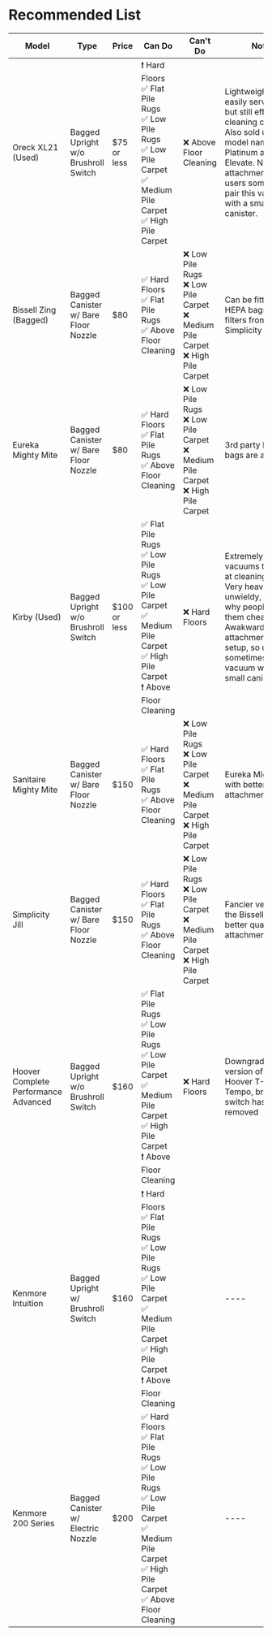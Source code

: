 
# Recommended List

| Model                                  |  Type                                  |  Price       | Can Do                                                                                                                                                                            | Can't Do                                                                                            |  Notes                                                                                                                                                                                                                                |
|----------------------------------------|----------------------------------------|--------------|-----------------------------------------------------------------------------------------------------------------------------------------------------------------------------------|-----------------------------------------------------------------------------------------------------|---------------------------------------------------------------------------------------------------------------------------------------------------------------------------------------------------------------------------------------|
| Oreck XL21 (Used)                      | Bagged Upright   w/o Brushroll Switch  | $75 or less  | ❗ Hard Floors<br>     ✅ Flat Pile Rugs<br>     ✅ Low Pile Rugs<br>     ✅ Low Pile Carpet<br>     ✅ Medium Pile Carpet<br>     ✅ High Pile Carpet                                  | ❌ Above Floor Cleaning                                                                              | Lightweight and easily   serviceable but still effective at cleaning carpets. Also sold under the   model names Platinum and Elevate. No attachments, so users sometimes pair   this vacuum with a small canister.                    |
| Bissell   Zing (Bagged)                | Bagged Canister w/ Bare Floor Nozzle   | $80          | ✅ Hard   Floors<br>     ✅ Flat Pile Rugs<br>     ✅ Above Floor Cleaning                                                                                                           | ❌ Low   Pile Rugs<br>     ❌ Low Pile Carpet<br>     ❌ Medium Pile Carpet<br>     ❌ High Pile Carpet | Can be   fitted with HEPA bags and filters from Simplicity Jill                                                                                                                                                                       |
| Eureka Mighty Mite                     | Bagged Canister   w/ Bare Floor Nozzle | $80          | ✅ Hard Floors<br>     ✅ Flat Pile Rugs<br>     ✅ Above Floor Cleaning                                                                                                             | ❌ Low Pile Rugs<br>     ❌ Low Pile Carpet<br>     ❌ Medium Pile Carpet<br>     ❌ High Pile Carpet   | 3rd party HEPA bags are   available                                                                                                                                                                                                   |
| Kirby   (Used)                         | Bagged Upright w/o Brushroll Switch    | $100 or less | ✅ Flat   Pile Rugs<br>     ✅ Low Pile Rugs<br>     ✅ Low Pile Carpet<br>     ✅ Medium Pile Carpet<br>     ✅ High Pile Carpet<br>     ❗ Above Floor Cleaning                       | ❌ Hard   Floors                                                                                     | Extremely   well built vacuums that excel at cleaning carpet. Very heavy and unwieldy,   which is why people sell them cheaply. Awakward/outdated attachment hose   setup, so users sometimes pair this vacuum with a small canister. |
| Sanitaire Mighty Mite                  | Bagged Canister   w/ Bare Floor Nozzle | $150         | ✅ Hard Floors<br>     ✅ Flat Pile Rugs<br>     ✅ Above Floor Cleaning                                                                                                             | ❌ Low Pile Rugs<br>     ❌ Low Pile Carpet<br>     ❌ Medium Pile Carpet<br>     ❌ High Pile Carpet   | Eureka Mighty Mite with better   attachments                                                                                                                                                                                          |
| Simplicity   Jill                      | Bagged Canister w/ Bare Floor Nozzle   | $150         | ✅ Hard   Floors<br>     ✅ Flat Pile Rugs<br>     ✅ Above Floor Cleaning                                                                                                           | ❌ Low   Pile Rugs<br>     ❌ Low Pile Carpet<br>     ❌ Medium Pile Carpet<br>     ❌ High Pile Carpet | Fancier   version of the Bissell Zing with better quality attachments                                                                                                                                                                 |
| Hoover Complete Performance   Advanced | Bagged Upright   w/o Brushroll Switch  | $160         | ✅ Flat Pile Rugs<br>     ✅ Low Pile Rugs<br>     ✅ Low Pile Carpet<br>     ✅ Medium Pile Carpet<br>     ✅ High Pile Carpet<br>     ❗ Above Floor Cleaning                         | ❌ Hard Floors                                                                                       | Downgraded version of the Hoover   T-Series Tempo, brushroll switch has been removed                                                                                                                                                  |
| Kenmore   Intuition                    | Bagged Upright w/ Brushroll Switch     | $160         | ❗ Hard   Floors<br>     ✅ Flat Pile Rugs<br>     ✅ Low Pile Rugs<br>     ✅ Low Pile Carpet<br>     ✅ Medium Pile Carpet<br>     ✅ High Pile Carpet<br>     ❗ Above Floor Cleaning |                                                                                                     | ----                                                                                                                                                                                                                                  |
| Kenmore 200 Series                     | Bagged Canister   w/ Electric Nozzle   | $200         | ✅ Hard Floors<br>     ✅ Flat Pile Rugs<br>     ✅ Low Pile Rugs<br>     ✅ Low Pile Carpet<br>     ✅ Medium Pile Carpet<br>     ✅ High Pile Carpet<br>     ✅ Above Floor Cleaning   |                                                                                                     | ----                                                                                                                                                                                                                                  |
